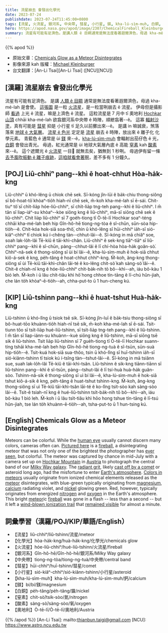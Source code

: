 ```yaml
---
title: 流星崩去 會發出化學光
date: 2023-07-24
publishdate: 2023-07-24T11:45:00+0800
tags: [流星, 火流星, 銀河系, 中央帶, 彗星, 小行星, 鎂, kha-lú-sìm-muh, 白銅, 窒素, 酸素]
hero: https://apod.nasa.gov/apod/image/2307/ChemicalFireball_Kleinburger_960.jpg
summary: 流星有可能有足濟色。是講人類 ê 目睭通常是無法度看著遐爾濟色，毋過 kha-mé-lah 是會使。
---
```


{{% apod %}}

- 原始文章：[Chemicals Glow as a Meteor Disintegrates](https://apod.nasa.gov/apod/ap230724.html)
- 影像來源 kah 版權：[Michael Kleinburger](https://www.instagram.com/kleinburger.photography/)
- 台文翻譯：[An-Li Tsai][An-Li Tsai] ([NCU][NCU])

## [漢羅] 流星崩去 會發出化學光
流星有可能有足濟色。
是講 [人類 ê 目睭][human eye] 通常是無法度看著遐爾濟色，毋過 kha-mé-lah 是會使。
[這張圖][Pictured here] 是一粒 [火流星][fireball 1]，是一粒當咧崩去 ê 流星。
伊毋但是攝影師 [看過][ever seen] 上光 ê 流星，嘛是上濟色 ê 流星。
這粒流星是 7 月中 tī 奧地利 [Hochkar 山頂][Hochkar Mountain] chhāi kha-mé-lah 欲翕銀河系中央帶 ê 時陣，順紲翕著--ê。
這寡 [輻射沙塗][radiant grit]，真有可能是 [彗星][cast off by a comet] 抑是 小行星 tī 足久以前擲出來--ê。
是講 in 嘛誠衰，煞落落來 [地球 ê 大氣層][Earth's atmosphere]。
[流星 ê 色光][Colors in meteors] 定定是 [流星][meteor 1] 崩去 ê 時陣，放出來 ê 離子化 化學元素。
青藍色 ê 通常是 ùi [鎂][magnesium] 來--ê，[kha-lú-sìm-muh][calcium] 會輻射出茄仔色 ê 光，[白銅][nickel] 會發出青光。
毋過，紅光通常是 ùi 地球大氣層內底 ê 高能 [窒素][nitrogen] kah [酸素][oxygen] 來--ê。
這个遮爾光 ê [火][fireball 2][流星][meteor 2] 一目𥍉 就無去矣，猶無到 1 秒咧。
毋過伊有留一條 [去予風吹振動 ê 離子痕跡][wind-blown ionization trail]，[這咱就看會著啊][remained visible]，差不多有 1 分鐘久。

## [POJ] Liû-chhiⁿ pang--khì ē hoat-chhut Hòa-ha̍k-kng
Liû-chhiⁿ ū khó-lêng ū chiok chē sek.
Sī-kóng jîn-lūi ê ba̍k-chiu thong-siông sī bô-hoat-tō͘ khòaⁿ-tio̍h hiah-nī chē sek, m̄-koh kha-mé-lah sī ē-sái.
Chit-tiuⁿ tô͘ sī chi̍t-lia̍p hóe-liû-chhiⁿ, sī chi̍t-lia̍p tng-teh pang--khì ê liû-chhiⁿ.
I m̄ tān sī liap-iáⁿ-su khòaⁿ--kòe siōng kng ê liû-chhiⁿ, mā-sī siōng chē sek ê liû-chhiⁿ.
Chit lia̍p liû-chhiⁿ sī 7 goe̍h-tiong tī Ò-tē-lī Hochkar soaⁿ-téng chhāi kha-mé-lah beh hip Gîn-hô-hē tiong-ng-tòa ê sî-chūn, sūn-sòa hip-tio̍h--ê.
Chit-kóa hok-siā soa-thô͘, chin ū khó-lêng sī hūi-chhiⁿ ia̍h-sī sió-kiâⁿ-chhiⁿ tī chiok kú í-chêng tàn--chhut-lâi--ê.
Sī-kóng in mā chiâⁿ soe, soah lak-lo̍h-lâi Tē-kiû ê tāi-khì-chân.
Liû-chhiⁿ ê sek-kng tiāⁿ-tiāⁿ sī liû-chhiⁿ pang--khì ê sî-chūn, pàng--chhut-lâi ê lī chí-hòa hòa-ha̍k goân-sò͘.
Chhiⁿ-nâ-sek ê thong-siông sī ùi bí lâi--ê, kha-lú-sìm-muh ē hok-siā chhut kiô-á-sek ê kng, pe̍h-tâng ē hoat-chhut chhiⁿ-kng.
M̄-koh, âng-kng thong-siông sī ùi Tē-kiû tāi-khì-chân lāi-té ê ko-lêng chit-sò͘ kah sàng-sò͘ lâi--ê.
Chit-ê chiah-nī kng ê hóe-liû-chhiⁿ chi̍t-ba̍k-nih tō bô--khì--ah, iáu bô-kàu 1 bió leh.
M̄-koh i ū lâu chi̍t-tiâu khì hō͘ hong chhoe tín-tāng ê lī-chú hûn-jiah, che lán to̍h khòaⁿ-ē-tio̍h--ah, chha-put-to ū 1 hun-cheng kú.

## [KIP] Liû-tshinn pang--khì ē huat-tshut Huà-ha̍k-kng
Liû-tshinn ū khó-lîng ū tsiok tsē sik.
Sī-kóng jîn-luī ê ba̍k-tsiu thong-siông sī bô-huat-tōo khuànn-tio̍h hiah-nī tsē sik, m̄-koh kha-mé-lah sī ē-sái.
Tsit-tiunn tôo sī tsi̍t-lia̍p hué-liû-tshinn, sī tsi̍t-lia̍p tng-teh pang--khì ê liû-tshinn.
I m̄ tān sī liap-iánn-su khuànn--kuè siōng kng ê liû-tshinn, mā-sī siōng tsē sik ê liû-tshinn.
Tsit lia̍p liû-tshinn sī 7 gue̍h-tiong tī Ò-tē-lī Hochkar suann-tíng tshāi kha-mé-lah beh hip Gîn-hô-hē tiong-ng-tuà ê sî-tsūn, sūn-suà hip-tio̍h--ê.
Tsit-kuá hok-siā sua-thôo, tsin ū khó-lîng sī huī-tshinn ia̍h-sī sió-kiânn-tshinn tī tsiok kú í-tsîng tàn--tshut-lâi--ê.
Sī-kóng in mā tsiânn sue, suah lak-lo̍h-lâi Tē-kiû ê tāi-khì-tsân.
Liû-tshinn ê sik-kng tiānn-tiānn sī liû-tshinn pang--khì ê sî-tsūn, pàng--tshut-lâi ê lī tsí-huà huà-ha̍k guân-sòo.
Tshinn-nâ-sik ê thong-siông sī uì bí lâi--ê, kha-lú-sìm-muh ē hok-siā tshut kiô-á-sik ê kng, pe̍h-tâng ē huat-tshut tshinn-kng.
M̄-koh, âng-kng thong-siông sī uì Tē-kiû tāi-khì-tsân lāi-té ê ko-lîng tsit-sòo kah sàng-sòo lâi--ê.
Tsit-ê tsiah-nī kng ê hué-liû-tshinn tsi̍t-ba̍k-nih tō bô--khì--ah, iáu bô-kàu 1 bió leh.
M̄-koh i ū lâu tsi̍t-tiâu khì hōo hong tshue tín-tāng ê lī-tsú hûn-jiah, tse lán to̍h khuànn-ē-tio̍h--ah, tsha-put-to ū 1 hun-tsing kú.

## [English] Chemicals Glow as a Meteor Disintegrates
Meteors can be colorful.
While the [human eye][human eye] usually cannot discern many colors, cameras often can.
[Pictured here][Pictured here] is a [fireball][fireball 1], a disintegrating meteor that was not only one of the brightest the photographer has [ever seen][ever seen], but colorful.
The meteor was captured by chance in mid-July with a camera set up on [Hochkar Mountain][Hochkar Mountain] in [Austria][Austria] to photograph the central band of our [Milky Way galaxy][Milky Way galaxy].
The [radiant grit][radiant grit], likely [cast off by a comet][cast off by a comet] or asteroid long ago, had the misfortune to enter [Earth's atmosphere][Earth's atmosphere].
[Colors in meteors][Colors in meteors] usually originate from ionized chemical elements released as the [meteor][meteor 1] disintegrates, with blue-green typically originating from [magnesium][magnesium], [calcium][calcium] radiating violet, and [nickel][nickel] glowing green.
Red, however, typically originates from energized [nitrogen][nitrogen] and [oxygen][oxygen] in the Earth's atmosphere.
This bright [meteor][meteor 2]ic [fireball][fireball 2] was gone in a flash -- less than a second -- but it left a [wind-blown ionization trail][wind-blown ionization trail] that [remained visible][remained visible] for almost a minute.

## 詞彙學習（漢羅/POJ/KIP/華語/English）
- 【流星】liû-chhiⁿ/liû-tshinn/流星/meteor
- 【化學光】hòa-ha̍k-kng/huà-ha̍k-kng/化學光/chemicals glow
- 【火流星】hóe-liû-chhiⁿ/hué-liû-tshinn/火流星/fireball
- 【銀河系】Gîn-hô-hē/Gîn-hô-hē/銀河系/Milky Way galaxy
- 【中央帶】tiong-ng-tòa/tiong-ng-tuà/中央帶/central band
- 【彗星】hūi-chhiⁿ/huī-tshinn/彗星/comet
- 【小行星】sió-kiâⁿ-chhiⁿ/sió-kiânn-tshinn/小行星/asteroid
- 【kha-lú-sìm-muh】kha-lú-sìm-muh/kha-lú-sìm-muh/鈣/calcium
- 【鎂】bí/bí/鎂/magnesium
- 【白銅】pe̍h-tâng/pe̍h-tâng/鎳/nickel
- 【窒素】chit-sò͘/tsik-sòo/氮/nitrogen
- 【酸素】sàng-sò͘/sàng-sòo/氧/oxygen
- 【奧地利】Ò-tē-lī/Ò-tē-lī/奧地利/Austria

{{% /apod %}}
[An-Li Tsai]: mailto:thianbun.taigi@gmail.com
[NCU]: https://www.astro.ncu.edu.tw

[copyright]: https://apod.nasa.gov/apod/fap/lib/about_apod.html#srapply
[License]: https://creativecommons.org/licenses/by/2.0/

[human eye]:https://medium.com/photography-secrets/whats-the-difference-between-a-camera-and-a-human-eye-a006a795b09f
[Pictured here]:https://www.instagram.com/p/CuwPGuCouFR/
[fireball 1]:https://apod.nasa.gov/apod/ap211220.html
[ever seen]:https://d.newsweek.com/en/full/1986767/shocked-cat.jpg
[Hochkar Mountain]:https://youtu.be/six1fCLityA
[Austria]:https://en.wikipedia.org/wiki/Austria
[Milky Way galaxy]:https://solarsystem.nasa.gov/resources/285/the-milky-way-galaxy/
[radiant grit]:https://upload.wikimedia.org/wikipedia/commons/6/63/Meteoroid_meteor_meteorite.gif
[cast off by a comet]:https://apod.nasa.gov/apod/ap101123.html
[Earth's atmosphere]:https://spaceplace.nasa.gov/atmosphere/en/
[Colors in meteors]:https://www.amsmeteors.org/fireballs/faqf/#5
[meteor 1]:https://solarsystem.nasa.gov/asteroids-comets-and-meteors/meteors-and-meteorites/in-depth/
[magnesium]:https://youtu.be/wqErrNvns4o
[calcium]:https://periodic.lanl.gov/20.shtml
[nickel]:https://en.wikipedia.org/wiki/Nickel
[nitrogen]:https://youtu.be/0kMqRhJ_A0c
[oxygen]:https://youtu.be/qERdL8uHSgI
[meteor 2]:https://www.amsmeteors.org/meteor-showers/meteor-faq/
[fireball 2]:https://www.amsmeteors.org/fireballs/faqf/
[wind-blown ionization trail]:https://youtu.be/KJpQTL6V_WI
[remained visible]:https://apod.nasa.gov/apod/ap180817.html
